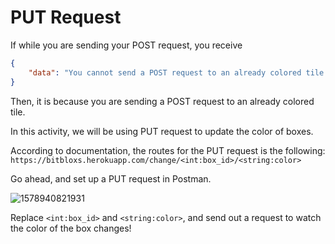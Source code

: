# PUT Request

If while you are sending your POST request, you receive

```json
{
    "data": "You cannot send a POST request to an already colored tile. You have to use a PUT request."
}
```

Then, it is because you are sending a POST request to an already colored tile. 

In this activity, we will be using PUT request to update the color of boxes.

According to documentation, the routes for the PUT request is the following: `https://bitbloxs.herokuapp.com/change/<int:box_id>/<string:color>`

Go ahead, and set up a PUT request in Postman. 

![1578940821931](C:\Users\caiqi\AppData\Roaming\Typora\typora-user-images\1578940821931.png)

Replace `<int:box_id>` and `<string:color>`, and send out a request to watch the color of the box changes!